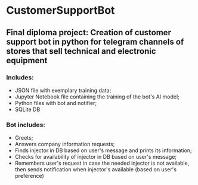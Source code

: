 # CustomerSupportBot

## Final diploma project: Creation of customer support bot in python for telegram channels of stores that sell technical and electronic equipment
### Includes:
- JSON file with exemplary training data;
- Jupyter Notebook file containing the training of the bot's AI model;
- Python files with bot and notifier;
- SQLite DB

### Bot includes:
- Greets;
- Answers company information requests;
- Finds injector in DB based on user's message and prints its information;
- Checks for availability of injector in DB based on user's message;
- Remembers user's request in case the needed injector is not available, then sends notification when injector's available (based on user's preference)
